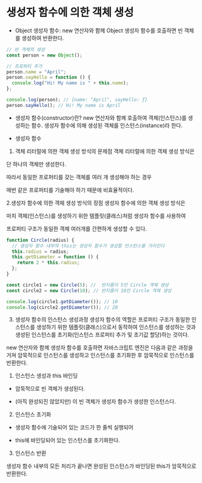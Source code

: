 # 생성자 함수에 의한 객체 생성

- Object 생성자 함수:
  new 연산자와 함께 Object 생성자 함수를 호출하면 빈 객체를 생성하여 반환한다.

```js
// 빈 객체의 생성
const person = new Object();

// 프로퍼티 추가
person.name = "April";
person.sayHello = function () {
  console.log("Hi! My name is " + this.name);
};

console.log(person); // {name: "April", sayHello: ƒ}
person.sayHello(); // Hi! My name is April
```

- 생성자 함수(constructor)란?
  new 연산자와 함께 호출하여 객체(인스턴스)를 생성하는 함수. 생성자 함수에 의해 생성된 객체를 인스턴스(instance)라 한다.

- 생성자 함수

1. 객체 리터럴에 의한 객체 생성 방식의 문제점
   객체 리터럴에 의한 객체 생성 방식은

단 하나의 객체만 생성한다.

따라서 동일한 프로퍼티를 갖는 객체를 여러 개 생성해야 하는 경우

매번 같은 프로퍼티를 기술해야 하기 때문에 비효율적이다.

2.생성자 함수에 의한 객체 생성 방식의 장점
생성자 함수에 의한 객체 생성 방식은

마치 객체(인스턴스)를 생성하기 위한 템플릿(클래스)처럼 생성자 함수를 사용하여

프로퍼티 구조가 동일한 객체 여러개를 간편하게 생성할 수 있다.

```js
function Circle(radius) {
  // 생성자 함수 내부의 this는 생성자 함수가 생성할 인스턴스를 가리킨다
  this.radius = radius;
  this.getDiameter = function () {
    return 2 * this.radius;
  };
}

const circle1 = new Circle(5); //  반지름이 5인 Circle 객체 생성
const circle2 = new Circle(10); // 반지름이 10인 Circle 객체 생성

console.log(circle1.getDiameter()); // 10
console.log(circle2.getDiameter()); // 20
```

3. 생성자 함수의 인스턴스 생성과정
   생성자 함수의 역할은 프로퍼티 구조가 동일한 인스턴스를 생성하기 위한 템플릿(클래스)으로서 동작하여 인스턴스를 생성하는 것과 생성된 인스턴스를 초기화(인스턴스 프로퍼티 추가 및 초기값 할당)하는 것이다.

new 연산자와 함께 생성자 함수를 호출하면 자바스크립트 엔진은 다음과 같은 과정을 거쳐 암묵적으로 인스턴스를 생성하고 인스턴스를 초기화한 후 암묵적으로 인스턴스를 반환한다.

1. 인스턴스 생성과 this 바인딩

- 암묵적으로 빈 객체가 생성된다.

- (아직 완성되진 않았지만) 이 빈 객체가 생성자 함수가 생성한 인스턴스다.

2. 인스턴스 초기화

- 생성자 함수에 기술되어 있는 코드가 한 줄씩 실행되어

- this에 바인딩되어 있는 인스턴스를 초기화한다.

3. 인스턴스 반환

생성자 함수 내부의 모든 처리가 끝나면 완성된 인스턴스가 바인딩된 this가 암묵적으로 반환한다.
